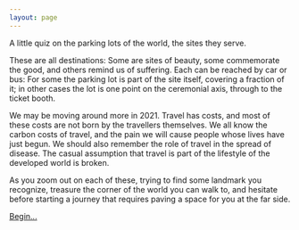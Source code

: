 ```yaml
---
layout: page
---
```

A little quiz on the parking lots of the world, the sites they serve.

These are all destinations: Some are sites of beauty,
some commemorate the good, and others remind us of suffering. Each can be reached by car or bus: For some the parking lot is part of the site itself, covering a fraction of it; in other cases the lot is one point on the ceremonial axis, through to the ticket booth.

We may be moving around more in 2021.
Travel has costs, and most of these costs are not born by the travellers themselves.
We all know the carbon costs of travel, and the pain we will cause people whose lives have just begun.
We should also remember the role of travel in the spread of disease. 
The casual assumption that travel is part of the lifestyle of the developed world is broken.

As you zoom out on each of these, trying to find some landmark you recognize,
treasure the corner of the world you can walk to,
and hesitate before starting a journey that requires paving a space for you at the far side.

[Begin...](places/1)
